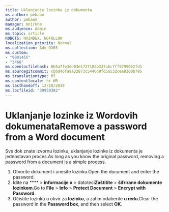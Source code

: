 ```yaml
---
title: Uklanjanje lozinke iz dokumenta
ms.author: pebaum
author: pebaum
manager: mnirkhe
ms.audience: Admin
ms.topic: article
ROBOTS: NOINDEX, NOFOLLOW
localization_priority: Normal
ms.collection: Adm_O365
ms.custom:
- "9001455"
- "3466"
ms.openlocfilehash: 0b5a7fe3dd03e1727182b337abc7ff9799052fd1
ms.sourcegitcommit: cbbd46fa9a32873c5446d9fd5a532cea0300b795
ms.translationtype: MT
ms.contentlocale: hr-HR
ms.lasthandoff: 12/10/2019
ms.locfileid: "39959382"
---
```

# <a name="remove-a-password-from-a-word-document"></a><span data-ttu-id="287e6-102">Uklanjanje lozinke iz Wordovih dokumenata</span><span class="sxs-lookup"><span data-stu-id="287e6-102">Remove a password from a Word document</span></span>

<span data-ttu-id="287e6-103">Sve dok znate izvornu lozinku, uklanjanje lozinke iz dokumenta je jednostavan proces.</span><span class="sxs-lookup"><span data-stu-id="287e6-103">As long as you know the original password, removing a password from a document is a simple process.</span></span>

1. <span data-ttu-id="287e6-104">Otvorite dokument i unesite lozinku.</span><span class="sxs-lookup"><span data-stu-id="287e6-104">Open the document and enter the password.</span></span>
2. <span data-ttu-id="287e6-105">Idite na \*\*\*\* > **informacije o** > datoteci**Zaštitite** > **šifrirane dokumente lozinkom**.</span><span class="sxs-lookup"><span data-stu-id="287e6-105">Go to **File** > **Info** > **Protect Document** > **Encrypt with Password**.</span></span>
3. <span data-ttu-id="287e6-106">Očistite lozinku u okvir za **lozinku**, a zatim odaberite **u redu**.</span><span class="sxs-lookup"><span data-stu-id="287e6-106">Clear the password in the **Password box**, and then select **OK**.</span></span>